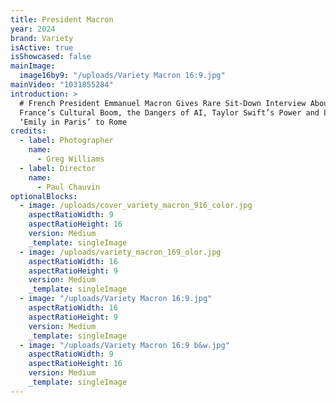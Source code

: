 ```yaml
---
title: President Macron
year: 2024
brand: Variety
isActive: true
isShowcased: false
mainImage:
  image16by9: "/uploads/Variety Macron 16:9.jpg"
mainVideo: "1031855284"
introduction: >
  # French President Emmanuel Macron Gives Rare Sit-Down Interview About
  France’s Cultural Boom, the Dangers of AI, Taylor Swift’s Power and Losing
  ‘Emily in Paris’ to Rome
credits:
  - label: Photographer
    name:
      - Greg Williams
  - label: Director
    name:
      - Paul Chauvin
optionalBlocks:
  - image: /uploads/cover_variety_macron_916_color.jpg
    aspectRatioWidth: 9
    aspectRatioHeight: 16
    version: Medium
    _template: singleImage
  - image: /uploads/variety_macron_169_olor.jpg
    aspectRatioWidth: 16
    aspectRatioHeight: 9
    version: Medium
    _template: singleImage
  - image: "/uploads/Variety Macron 16:9.jpg"
    aspectRatioWidth: 16
    aspectRatioHeight: 9
    version: Medium
    _template: singleImage
  - image: "/uploads/Variety Macron 16:9 b&w.jpg"
    aspectRatioWidth: 9
    aspectRatioHeight: 16
    version: Medium
    _template: singleImage
---
```


